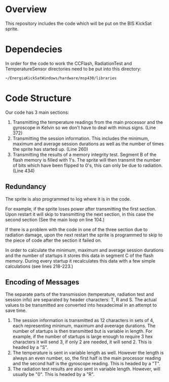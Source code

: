 Overview
===============
This repository includes the code which will be put on the BIS KickSat sprite.

Dependecies
===============
In order for the code to work the CCFlash, RadiationTest and TemperatureSensor directories need to be put into this directory:

    ~/EnergiaKickSatWindows/hardware/msp430/libraries

Code Structure
================
Our code has 3 main sections: 
<ol>
    <li>Transmitting the temperature readings from the main processor and the gyroscope in Kelvin so we don't have to deal with minus signs. (Line 372)</li>
    <li>Transmitting the session information. This includes the minimum, maximum and average session durations as well as the number of times the sprite has started up. (Line 260)</li>
    <li>Transmitting the results of a memory integrity test. Segment B of the flash memory is filled with 1's. The sprite will then transmit the number of bits which have been flipped to 0's, this can only be due to radiation. (Line 434)</li>
</ol>

<h2>Redundancy</h2>
The sprite is also programmed to log where it is in the code. 

For example, if the sprite loses power after transmitting the first section. Upon restart it will skip to transmitting the next section, in this case the second section (See the main loop on line 104.)

If there is a problem with the code in one of the three section due to radiation damage, upon the next restart the sprite is programmed to skip to the piece of code after the section it failed on.

In order to calculate the minimum, maximum and average session durations and the number of startups it stores this data in segment C of the flash memory. During every startup it recalculates this data with a few simple calculations (see lines 218-223.)

<h2>Encoding of Messages</h2>
The separate parts of the transmission (temperature, radiation test and session info) are separated by header characters: T, R and S. The actual values to be transmitted are converted into hexadecimal in an attempt to save time. 

<ol>
    <li>The session information is transmitted as 12 characters in sets of 4, each representing minimum, maximum and aveerage durations. The number of startups is then transmitted but is variable in length. For example, if the number of startups is large enough to require 3 hex characters it will send 3, if only 2 are needed, it will send 2. This is headed by a "S".</li>
    <li>The temperature is sent in variable length as well. However the length is always an even number, so, the first half is the main processor reading and the second half is the gyroscope reading. This is headed by a "T".</li>
    <li>The radiation test results are also sent in variable length. However, will usually be "0". This is headed by a "R".</li>
